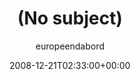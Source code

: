 ---
title: '(No subject)'
posts: 8
hash: 't126'
author: 'europeendabord'
date: 2008-12-21T02:33:00+00:00
sources:
  - http://forums.tokipona.org/viewtopic.php%3Ft=126.html
---